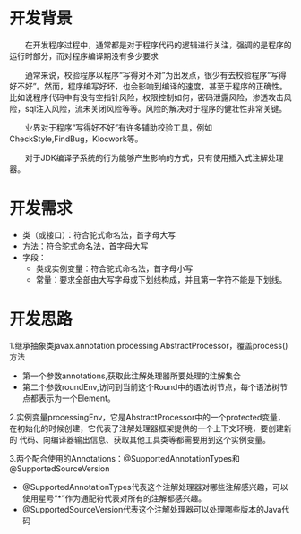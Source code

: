 # 开发背景
&emsp;&emsp;在开发程序过程中，通常都是对于程序代码的逻辑进行关注，强调的是程序的运行时部分，而对程序编译期没有多少要求

&emsp;&emsp;通常来说，校验程序以程序“写得对不对”为出发点，很少有去校验程序“写得好不好”。然而，程序编写好坏，也会影响到编译的速度，甚至于程序的正确性。
比如说程序代码中有没有空指针风险，权限控制如何，密码泄露风险，渗透攻击风险，sql注入风险，流未关闭风险等等。风险的解决对于程序的健壮性非常关键。

&emsp;&emsp;业界对于程序“写得好不好”有许多辅助校验工具，例如CheckStyle,FindBug，Klocwork等。

&emsp;&emsp;对于JDK编译子系统的行为能够产生影响的方式，只有使用插入式注解处理器。

# 开发需求
- 类（或接口）：符合驼式命名法，首字母大写
- 方法：符合驼式命名法，首字母大写
- 字段：
  - 类或实例变量：符合驼式命名法，首字母小写
  - 常量：要求全部由大写字母或下划线构成，并且第一字符不能是下划线。
  
# 开发思路

1.继承抽象类javax.annotation.processing.AbstractProcessor，覆盖process()方法
- 第一个参数annotations,获取此注解处理器所要处理的注解集合
- 第二个参数roundEnv,访问到当前这个Round中的语法树节点，每个语法树节点都表示为一个Element。

2.实例变量processingEnv，它是AbstractProcessor中的一个protected变量，在初始化的时候创建，它代表了注解处理器框架提供的一个上下文环境，要创建新的
代码、向编译器输出信息、获取其他工具类等都需要用到这个实例变量。

3.两个配合使用的Annotations：@SupportedAnnotationTypes和@SupportedSourceVersion
- @SupportedAnnotationTypes代表这个注解处理器对哪些注解感兴趣，可以使用星号“*”作为通配符代表对所有的注解都感兴趣。
- @SupportedSourceVersion代表这个注解处理器可以处理哪些版本的Java代码


